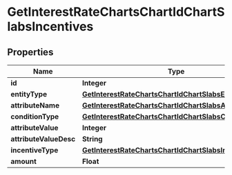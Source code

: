 

# GetInterestRateChartsChartIdChartSlabsIncentives

## Properties

Name | Type | Description | Notes
------------ | ------------- | ------------- | -------------
**id** | **Integer** |  |  [optional]
**entityType** | [**GetInterestRateChartsChartIdChartSlabsEntityType**](GetInterestRateChartsChartIdChartSlabsEntityType.md) |  |  [optional]
**attributeName** | [**GetInterestRateChartsChartIdChartSlabsAttributeName**](GetInterestRateChartsChartIdChartSlabsAttributeName.md) |  |  [optional]
**conditionType** | [**GetInterestRateChartsChartIdChartSlabsConditionType**](GetInterestRateChartsChartIdChartSlabsConditionType.md) |  |  [optional]
**attributeValue** | **Integer** |  |  [optional]
**attributeValueDesc** | **String** |  |  [optional]
**incentiveType** | [**GetInterestRateChartsChartIdChartSlabsIncentiveType**](GetInterestRateChartsChartIdChartSlabsIncentiveType.md) |  |  [optional]
**amount** | **Float** |  |  [optional]



